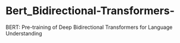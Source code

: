 # Bert_Bidirectional-Transformers-
BERT: Pre-training of Deep Bidirectional Transformers for  Language Understanding
